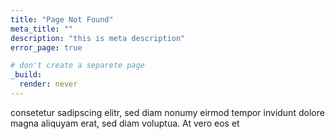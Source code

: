 ```yaml
---
title: "Page Not Found"
meta_title: ""
description: "this is meta description"
error_page: true

# don't create a separete page
_build:
  render: never
---
```


consetetur sadipscing elitr, sed diam
nonumy eirmod tempor invidunt dolore magna aliquyam erat, sed diam
voluptua. At vero eos et
